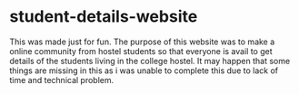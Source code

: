 # student-details-website
This was made just for fun. The purpose of this website was to make a online community from hostel students so that everyone is avail to get details of the students living in the college hostel. It may happen that some things are missing in this as i was unable to complete this due to lack of time and technical problem.
